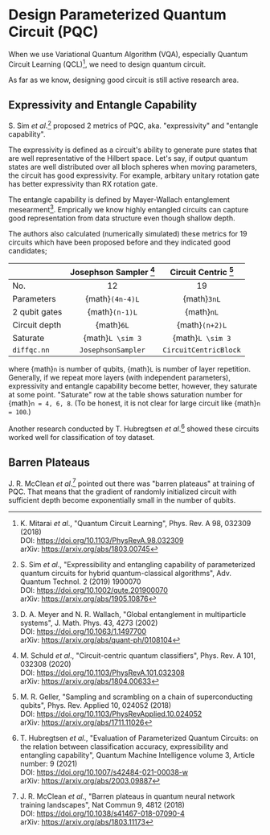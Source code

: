 # Design Parameterized Quantum Circuit (PQC)


When we use Variational Quantum Algorithm (VQA), especially Quantum
Circuit Learning (QCL)[^1], we need to design quantum circuit.

As far as we know, designing good circuit is still active research area.

## Expressivity and Entangle Capability

S. Sim _et al_.[^2] proposed 2 metrics of PQC, aka. "expressivity"
and "entangle capability".

The expressivity is defined as a circuit's ability to generate pure
states that are well representative of the Hilbert space.
Let's say, if output quantum states are well distributed over all
bloch spheres when moving parameters, the circuit has good
expressivity.
For example, arbitary unitary rotation gate has better expressivity
than RX rotation gate.

The entangle capability is defined by Mayer-Wallach entanglement
mesearment[^3]. Emprically we know highly entangled circuits can
capture good representation from data structure even though shallow
depth.

The authors also calculated (numerically simulated) these metrics for
19 circuits which have been proposed before and they indicated good
candidates;

|               | Josephson Sampler [^4] | Circuit Centric [^5]  |
|---------------|:----------------------:|:---------------------:|
| No.           | 12                     | 19                    |
| Parameters    | {math}`(4n-4)L`        | {math}`3nL`           |
| 2 qubit gates | {math}`(n-1)L`         | {math}`nL`            |
| Circuit depth | {math}`6L`             | {math}`(n+2)L`        |
| Saturate      | {math}`L \sim 3`       | {math}`L \sim 3`      |
| `diffqc.nn`   | `JosephsonSampler`     | `CircuitCentricBlock` |



where {math}`n` is number of qubits, {math}`L` is number of layer
repetition.  Generally, if we repeat more layers (with independent
parameters), expressivity and entangle capability become better,
however, they saturate at some point. "Saturate" row at the table
shows saturation number for {math}`n = 4, 6, 8`. (To be honest, it is
not clear for large circuit like {math}`n = 100`.)

Another research conducted by T. Hubregtsen _et al_.[^6] showed these
circuits worked well for classification of toy dataset.


## Barren Plateaus
J. R. McClean _et al_.[^7] pointed out there was "barren plateaus" at
training of PQC. That means that the gradient of randomly initialized
circuit with sufficient depth become exponentially small in the number
of qubits.



[^1]: K. Mitarai _et al_., "Quantum Circuit Learning", Phys. Rev. A 98,
    032309 (2018)  
    DOI: <https://doi.org/10.1103/PhysRevA.98.032309>  
    arXiv: <https://arxiv.org/abs/1803.00745>

[^2]: S. Sim _et al_., "Expressibility and entangling capability of
    parameterized quantum circuits for hybrid quantum-classical algorithms",
    Adv. Quantum Technol. 2 (2019) 1900070  
    DOI: <https://doi.org/10.1002/qute.201900070>  
    arXiv: <https://arxiv.org/abs/1905.10876>

[^3]: D. A. Meyer and N. R. Wallach, "Global entanglement in multiparticle systems",
    J. Math. Phys. 43, 4273 (2002)  
    DOI: <https://doi.org/10.1063/1.1497700>  
    arXiv: <https://arxiv.org/abs/quant-ph/0108104>

[^4]: M. Schuld _et al_., "Circuit-centric quantum classifiers",
    Phys. Rev. A 101, 032308 (2020)  
    DOI: <https://doi.org/10.1103/PhysRevA.101.032308>  
    arXiv: <https://arxiv.org/abs/1804.00633>

[^5]: M. R. Geller, "Sampling and scrambling on a chain of superconducting qubits",
    Phys. Rev. Applied 10, 024052 (2018)  
    DOI: <https://doi.org/10.1103/PhysRevApplied.10.024052>  
    arXiv: <https://arxiv.org/abs/1711.11026>

[^6]: T. Hubregtsen _et al_., "Evaluation of Parameterized Quantum
    Circuits: on the relation between classification accuracy,
    expressibility and entangling capability", Quantum Machine
    Intelligence volume 3, Article number: 9 (2021)  
    DOI: <https://doi.org/10.1007/s42484-021-00038-w>  
    arXiv: <https://arxiv.org/abs/2003.09887>

[^7]: J. R. McClean _et al_., "Barren plateaus in quantum neural network
    training landscapes", Nat Commun 9, 4812 (2018)  
    DOI: <https://doi.org/10.1038/s41467-018-07090-4>  
    arXiv: <https://arxiv.org/abs/1803.11173>
